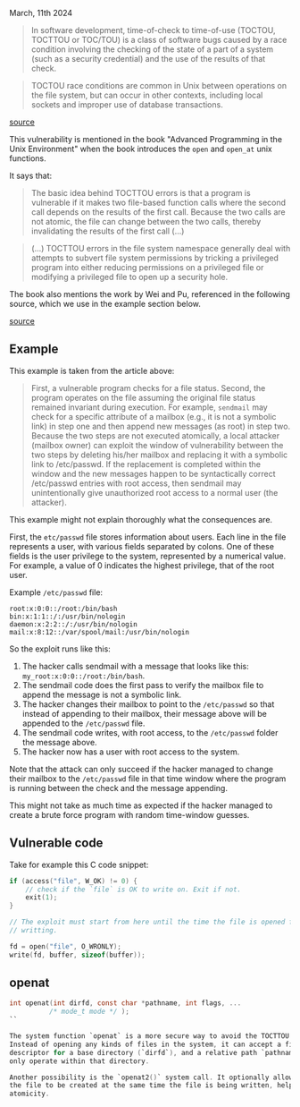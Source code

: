 March, 11th 2024

> In software development, time-of-check to time-of-use (TOCTOU, TOCTTOU or
> TOC/TOU) is a class of software bugs caused by a race condition involving the
> checking of the state of a part of a system (such as a security credential)
> and the use of the results of that check.

> TOCTOU race conditions are common in Unix between operations on the file
> system, but can occur in other contexts, including local sockets and improper
> use of database transactions.

[source](https://web.archive.org/web/20240128022038/https://en.wikipedia.org/wiki/Time-of-check_to_time-of-use)

This vulnerability is mentioned in the book "Advanced Programming in the Unix
Environment" when the book introduces the `open` and `open_at` unix functions.

It says that:

> The basic idea behind TOCTTOU errors is that a program is vulnerable if it
> makes two file-based function calls where the second call depends on the
> results of the first call. Because the two calls are not atomic, the file can
> change between the two calls, thereby invalidating the results of the first
> call (...)

> (...) TOCTTOU errors in the file system namespace generally deal with
> attempts to subvert file system permissions by tricking a privileged program
> into either reducing permissions on a privileged file or modifying a
> privileged file to open up a security hole.


The book also mentions the work by Wei and Pu, referenced in the following
source, which we use in the example section below.

[source](https://web.archive.org/web/20230516115534/https://www.usenix.org/legacy/event/fast05/tech/full_papers/wei/wei.pdf)

## Example

This example is taken from the article above:

> First, a vulnerable program checks for a file status. Second, the program
> operates on the file assuming the original file status remained invariant
> during execution. For example, `sendmail` may check for a specific attribute
> of a mailbox (e.g., it is not a symbolic link) in step one and then append
> new messages (as root) in step two. Because the two steps are not executed
> atomically, a local attacker (mailbox owner) can exploit the window of
> vulnerability between the two steps by deleting his/her mailbox and replacing
> it with a symbolic link to /etc/passwd. If the replacement is completed
> within the window and the new messages happen to be syntactically correct
> /etc/passwd entries with root access, then sendmail may unintentionally give
> unauthorized root access to a normal user (the attacker).

This example might not explain thoroughly what the consequences are.

First, the `etc/passwd` file stores information about users. Each line in the
file represents a user, with various fields separated by colons. One of these
fields is the user privilege to the system, represented by a numerical value.
For example, a value of 0 indicates the highest privilege, that of the root
user.

Example `/etc/passwd` file:

```
root:x:0:0::/root:/bin/bash
bin:x:1:1::/:/usr/bin/nologin
daemon:x:2:2::/:/usr/bin/nologin
mail:x:8:12::/var/spool/mail:/usr/bin/nologin
```

So the exploit runs like this:

1. The hacker calls sendmail with a message that looks like this:
   `my_root:x:0:0::/root:/bin/bash`.
2. The sendmail code does the first pass to verify the mailbox file to append
   the message is not a symbolic link.
3. The hacker changes their mailbox to point to the `/etc/passwd` so that
   instead of appending to their mailbox, their message above will be appended
   to the `/etc/passwd` file.
4. The sendmail code writes, with root access, to the `/etc/passwd` folder the
   message above.
5. The hacker now has a user with root access to the system.

Note that the attack can only succeed if the hacker managed to change their
mailbox to the `/etc/passwd` file in that time window where the program is
running between the check and the message appending.

This might not take as much time as expected if the hacker managed to create a
brute force program with random time-window guesses.

## Vulnerable code

Take for example this C code snippet:

```c
if (access("file", W_OK) != 0) {
    // check if the `file` is OK to write on. Exit if not.
    exit(1);
}

// The exploit must start from here until the time the file is opened for
// writting.

fd = open("file", O_WRONLY);
write(fd, buffer, sizeof(buffer));
```

## openat

```c
int openat(int dirfd, const char *pathname, int flags, ...
          /* mode_t mode */ );
``

The system function `openat` is a more secure way to avoid the TOCTTOU attacks.
Instead of opening any kinds of files in the system, it can accept a file
descriptor for a base directory (`dirfd`), and a relative path `pathname` and
only operate within that directory.

Another possibility is the `openat2()` system call. It optionally allows for
the file to be created at the same time the file is being written, helping with
atomicity.

